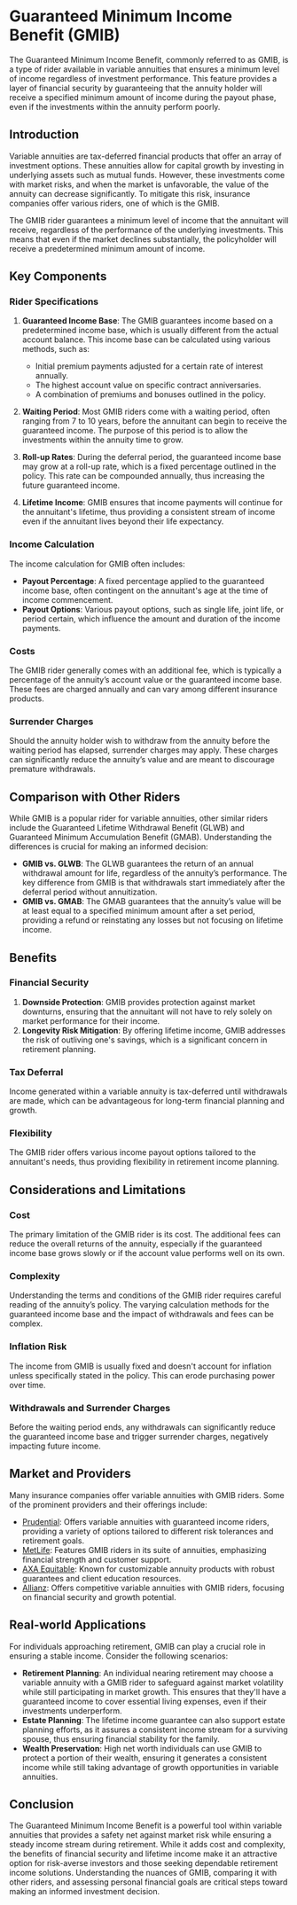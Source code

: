 # Guaranteed Minimum Income Benefit (GMIB)

The Guaranteed Minimum Income Benefit, commonly referred to as GMIB, is a type of rider available in variable annuities that ensures a minimum level of income regardless of investment performance. This feature provides a layer of financial security by guaranteeing that the annuity holder will receive a specified minimum amount of income during the payout phase, even if the investments within the annuity perform poorly.

## Introduction

Variable annuities are tax-deferred financial products that offer an array of investment options. These annuities allow for capital growth by investing in underlying assets such as mutual funds. However, these investments come with market risks, and when the market is unfavorable, the value of the annuity can decrease significantly. To mitigate this risk, insurance companies offer various riders, one of which is the GMIB.

The GMIB rider guarantees a minimum level of income that the annuitant will receive, regardless of the performance of the underlying investments. This means that even if the market declines substantially, the policyholder will receive a predetermined minimum amount of income.

## Key Components

### Rider Specifications

1. **Guaranteed Income Base**: The GMIB guarantees income based on a predetermined income base, which is usually different from the actual account balance. This income base can be calculated using various methods, such as:
   - Initial premium payments adjusted for a certain rate of interest annually.
   - The highest account value on specific contract anniversaries.
   - A combination of premiums and bonuses outlined in the policy.

2. **Waiting Period**: Most GMIB riders come with a waiting period, often ranging from 7 to 10 years, before the annuitant can begin to receive the guaranteed income. The purpose of this period is to allow the investments within the annuity time to grow.

3. **Roll-up Rates**: During the deferral period, the guaranteed income base may grow at a roll-up rate, which is a fixed percentage outlined in the policy. This rate can be compounded annually, thus increasing the future guaranteed income.

4. **Lifetime Income**: GMIB ensures that income payments will continue for the annuitant's lifetime, thus providing a consistent stream of income even if the annuitant lives beyond their life expectancy.

### Income Calculation

The income calculation for GMIB often includes:
- **Payout Percentage**: A fixed percentage applied to the guaranteed income base, often contingent on the annuitant's age at the time of income commencement.
- **Payout Options**: Various payout options, such as single life, joint life, or period certain, which influence the amount and duration of the income payments.

### Costs

The GMIB rider generally comes with an additional fee, which is typically a percentage of the annuity’s account value or the guaranteed income base. These fees are charged annually and can vary among different insurance products.

### Surrender Charges

Should the annuity holder wish to withdraw from the annuity before the waiting period has elapsed, surrender charges may apply. These charges can significantly reduce the annuity’s value and are meant to discourage premature withdrawals.

## Comparison with Other Riders

While GMIB is a popular rider for variable annuities, other similar riders include the Guaranteed Lifetime Withdrawal Benefit (GLWB) and Guaranteed Minimum Accumulation Benefit (GMAB). Understanding the differences is crucial for making an informed decision:

- **GMIB vs. GLWB**: The GLWB guarantees the return of an annual withdrawal amount for life, regardless of the annuity’s performance. The key difference from GMIB is that withdrawals start immediately after the deferral period without annuitization.
- **GMIB vs. GMAB**: The GMAB guarantees that the annuity’s value will be at least equal to a specified minimum amount after a set period, providing a refund or reinstating any losses but not focusing on lifetime income.

## Benefits

### Financial Security

1. **Downside Protection**: GMIB provides protection against market downturns, ensuring that the annuitant will not have to rely solely on market performance for their income.
2. **Longevity Risk Mitigation**: By offering lifetime income, GMIB addresses the risk of outliving one's savings, which is a significant concern in retirement planning.

### Tax Deferral

Income generated within a variable annuity is tax-deferred until withdrawals are made, which can be advantageous for long-term financial planning and growth.

### Flexibility

The GMIB rider offers various income payout options tailored to the annuitant's needs, thus providing flexibility in retirement income planning.

## Considerations and Limitations

### Cost

The primary limitation of the GMIB rider is its cost. The additional fees can reduce the overall returns of the annuity, especially if the guaranteed income base grows slowly or if the account value performs well on its own.

### Complexity

Understanding the terms and conditions of the GMIB rider requires careful reading of the annuity’s policy. The varying calculation methods for the guaranteed income base and the impact of withdrawals and fees can be complex.

### Inflation Risk

The income from GMIB is usually fixed and doesn't account for inflation unless specifically stated in the policy. This can erode purchasing power over time.

### Withdrawals and Surrender Charges

Before the waiting period ends, any withdrawals can significantly reduce the guaranteed income base and trigger surrender charges, negatively impacting future income.

## Market and Providers

Many insurance companies offer variable annuities with GMIB riders. Some of the prominent providers and their offerings include:

- [Prudential](https://www.prudential.com/): Offers variable annuities with guaranteed income riders, providing a variety of options tailored to different risk tolerances and retirement goals.
- [MetLife](https://www.metlife.com/): Features GMIB riders in its suite of annuities, emphasizing financial strength and customer support.
- [AXA Equitable](https://www.equitable.com/): Known for customizable annuity products with robust guarantees and client education resources.
- [Allianz](https://www.allianzlife.com/): Offers competitive variable annuities with GMIB riders, focusing on financial security and growth potential.

## Real-world Applications

For individuals approaching retirement, GMIB can play a crucial role in ensuring a stable income. Consider the following scenarios:

- **Retirement Planning**: An individual nearing retirement may choose a variable annuity with a GMIB rider to safeguard against market volatility while still participating in market growth. This ensures that they'll have a guaranteed income to cover essential living expenses, even if their investments underperform.
- **Estate Planning**: The lifetime income guarantee can also support estate planning efforts, as it assures a consistent income stream for a surviving spouse, thus ensuring financial stability for the family.
- **Wealth Preservation**: High net worth individuals can use GMIB to protect a portion of their wealth, ensuring it generates a consistent income while still taking advantage of growth opportunities in variable annuities.

## Conclusion

The Guaranteed Minimum Income Benefit is a powerful tool within variable annuities that provides a safety net against market risk while ensuring a steady income stream during retirement. While it adds cost and complexity, the benefits of financial security and lifetime income make it an attractive option for risk-averse investors and those seeking dependable retirement income solutions. Understanding the nuances of GMIB, comparing it with other riders, and assessing personal financial goals are critical steps toward making an informed investment decision.